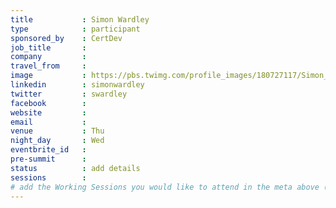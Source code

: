 ```yaml
---
title           : Simon Wardley
type            : participant
sponsored_by    : CertDev
job_title       :
company         :
travel_from     :
image           : https://pbs.twimg.com/profile_images/180727117/Simon_400x400.jpg
linkedin        : simonwardley
twitter         : swardley
facebook        :
website         :
email           :
venue           : Thu
night_day       : Wed
eventbrite_id   :
pre-summit      :
status          : add details
sessions        :
# add the Working Sessions you would like to attend in the meta above (use the session's title) e.g. sessions (one per line): -Security Playbooks Diagrams -Hackathon Daily Sessions
---
```


<!-- put more details about participant here -->
